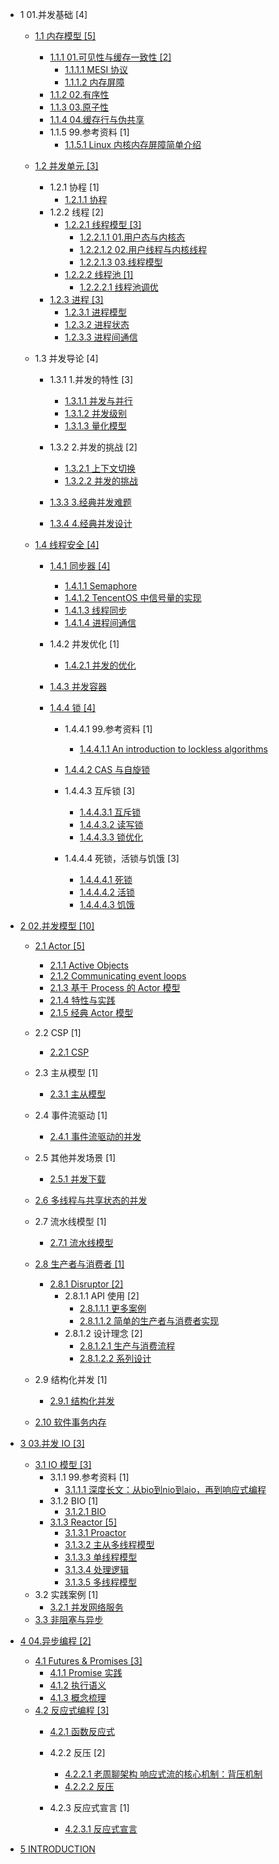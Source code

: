   - 1 01.并发基础 [4]
    - [1.1 内存模型 [5]](/01.并发基础/内存模型/README.md)
      - [1.1.1 01.可见性与缓存一致性 [2]](/01.并发基础/内存模型/01.可见性与缓存一致性/README.md)
        - [1.1.1.1 MESI 协议](/01.并发基础/内存模型/01.可见性与缓存一致性/MESI%20协议.md)
        - [1.1.1.2 内存屏障](/01.并发基础/内存模型/01.可见性与缓存一致性/内存屏障.md)
      - [1.1.2 02.有序性](/01.并发基础/内存模型/02.有序性.md)
      - [1.1.3 03.原子性](/01.并发基础/内存模型/03.原子性.md)
      - [1.1.4 04.缓存行与伪共享](/01.并发基础/内存模型/04.缓存行与伪共享.md)
      - 1.1.5 99.参考资料 [1]
        - [1.1.5.1 Linux 内核内存屏障简单介绍](/01.并发基础/内存模型/99.参考资料/2022-Linux%20内核内存屏障简单介绍.md)
    - [1.2 并发单元 [3]](/01.并发基础/并发单元/README.md)
      - 1.2.1 协程 [1]
        - [1.2.1.1 协程](/01.并发基础/并发单元/协程/协程.md)
      - 1.2.2 线程 [2]
        - [1.2.2.1 线程模型 [3]](/01.并发基础/并发单元/线程/线程模型/README.md)
          - [1.2.2.1.1 01.用户态与内核态](/01.并发基础/并发单元/线程/线程模型/01.用户态与内核态.md)
          - [1.2.2.1.2 02.用户线程与内核线程](/01.并发基础/并发单元/线程/线程模型/02.用户线程与内核线程.md)
          - [1.2.2.1.3 03.线程模型](/01.并发基础/并发单元/线程/线程模型/03.线程模型.md)
        - [1.2.2.2 线程池 [1]](/01.并发基础/并发单元/线程/线程池/README.md)
          - [1.2.2.2.1 线程池调优](/01.并发基础/并发单元/线程/线程池/线程池调优.md)
      - [1.2.3 进程 [3]](/01.并发基础/并发单元/进程/README.md)
        - [1.2.3.1 进程模型](/01.并发基础/并发单元/进程/进程模型.md)
        - [1.2.3.2 进程状态](/01.并发基础/并发单元/进程/进程状态.md)
        - [1.2.3.3 进程间通信](/01.并发基础/并发单元/进程/进程间通信.md)
    - 1.3 并发导论 [4]
      - 1.3.1 1.并发的特性 [3]
        - [1.3.1.1 并发与并行](/01.并发基础/并发导论/1.并发的特性/并发与并行.md)
        - [1.3.1.2 并发级别](/01.并发基础/并发导论/1.并发的特性/并发级别.md)
        - [1.3.1.3 量化模型](/01.并发基础/并发导论/1.并发的特性/量化模型.md)
      - 1.3.2 2.并发的挑战 [2]
        - [1.3.2.1 上下文切换](/01.并发基础/并发导论/2.并发的挑战/上下文切换.md)
        - [1.3.2.2 并发的挑战](/01.并发基础/并发导论/2.并发的挑战/并发的挑战.md)
      - [1.3.3 3.经典并发难题](/01.并发基础/并发导论/3.经典并发难题/README.md)
        
      - [1.3.4 4.经典并发设计](/01.并发基础/并发导论/4.经典并发设计/README.md)
        
    - [1.4 线程安全 [4]](/01.并发基础/线程安全/README.md)
      - [1.4.1 同步器 [4]](/01.并发基础/线程安全/同步器/README.md)
        - [1.4.1.1 Semaphore](/01.并发基础/线程安全/同步器/Semaphore.md)
        - [1.4.1.2 TencentOS 中信号量的实现](/01.并发基础/线程安全/同步器/TencentOS%20中信号量的实现.md)
        - [1.4.1.3 线程同步](/01.并发基础/线程安全/同步器/线程同步.md)
        - [1.4.1.4 进程间通信](/01.并发基础/线程安全/同步器/进程间通信.md)
      - 1.4.2 并发优化 [1]
        - [1.4.2.1 并发的优化](/01.并发基础/线程安全/并发优化/并发的优化.md)
      - [1.4.3 并发容器](/01.并发基础/线程安全/并发容器/README.md)
        
      - [1.4.4 锁 [4]](/01.并发基础/线程安全/锁/README.md)
        - 1.4.4.1 99.参考资料 [1]
          - [1.4.4.1.1 An introduction to lockless algorithms](/01.并发基础/线程安全/锁/99.参考资料/2021-An%20introduction%20to%20lockless%20algorithms.md)
        - [1.4.4.2 CAS 与自旋锁](/01.并发基础/线程安全/锁/CAS%20与自旋锁/README.md)
          
        - 1.4.4.3 互斥锁 [3]
          - [1.4.4.3.1 互斥锁](/01.并发基础/线程安全/锁/互斥锁/互斥锁.md)
          - [1.4.4.3.2 读写锁](/01.并发基础/线程安全/锁/互斥锁/读写锁.md)
          - [1.4.4.3.3 锁优化](/01.并发基础/线程安全/锁/互斥锁/锁优化.md)
        - 1.4.4.4 死锁，活锁与饥饿 [3]
          - [1.4.4.4.1 死锁](/01.并发基础/线程安全/锁/死锁，活锁与饥饿/死锁.md)
          - [1.4.4.4.2 活锁](/01.并发基础/线程安全/锁/死锁，活锁与饥饿/活锁.md)
          - [1.4.4.4.3 饥饿](/01.并发基础/线程安全/锁/死锁，活锁与饥饿/饥饿.md)
  - [2 02.并发模型 [10]](/02.并发模型/README.md)
    - [2.1 Actor [5]](/02.并发模型/Actor/README.md)
      - [2.1.1 Active Objects](/02.并发模型/Actor/Active%20Objects.md)
      - [2.1.2 Communicating event loops](/02.并发模型/Actor/Communicating%20event-loops.md)
      - [2.1.3 基于 Process 的 Actor 模型](/02.并发模型/Actor/基于%20Process%20的%20Actor%20模型.md)
      - [2.1.4 特性与实践](/02.并发模型/Actor/特性与实践.md)
      - [2.1.5 经典 Actor 模型](/02.并发模型/Actor/经典%20Actor%20模型.md)
    - 2.2 CSP [1]
      - [2.2.1 CSP](/02.并发模型/CSP/CSP.md)
    - 2.3 主从模型 [1]
      - [2.3.1 主从模型](/02.并发模型/主从模型/主从模型.md)
    - 2.4 事件流驱动 [1]
      - [2.4.1 事件流驱动的并发](/02.并发模型/事件流驱动/事件流驱动的并发.md)
    - 2.5 其他并发场景 [1]
      - [2.5.1 并发下载](/02.并发模型/其他并发场景/并发下载.md)
    - [2.6 多线程与共享状态的并发](/02.并发模型/多线程与共享状态的并发/README.md)
      
    - 2.7 流水线模型 [1]
      - [2.7.1 流水线模型](/02.并发模型/流水线模型/流水线模型.md)
    - [2.8 生产者与消费者 [1]](/02.并发模型/生产者与消费者/README.md)
      - [2.8.1 Disruptor [2]](/02.并发模型/生产者与消费者/Disruptor/README.md)
        - 2.8.1.1 API 使用 [2]
          - [2.8.1.1.1 更多案例](/02.并发模型/生产者与消费者/Disruptor/API%20使用/更多案例.md)
          - [2.8.1.1.2 简单的生产者与消费者实现](/02.并发模型/生产者与消费者/Disruptor/API%20使用/简单的生产者与消费者实现.md)
        - 2.8.1.2 设计理念 [2]
          - [2.8.1.2.1 生产与消费流程](/02.并发模型/生产者与消费者/Disruptor/设计理念/生产与消费流程.md)
          - [2.8.1.2.2 系列设计](/02.并发模型/生产者与消费者/Disruptor/设计理念/系列设计.md)
    - 2.9 结构化并发 [1]
      - [2.9.1 结构化并发](/02.并发模型/结构化并发/结构化并发.md)
    - [2.10 软件事务内存](/02.并发模型/软件事务内存/README.md)
      
  - [3 03.并发 IO [3]](/03.并发%20IO/README.md)
    - [3.1 IO 模型 [3]](/03.并发%20IO/IO%20模型/README.md)
      - 3.1.1 99.参考资料 [1]
        - [3.1.1.1 深度长文：从bio到nio到aio，再到响应式编程](/03.并发%20IO/IO%20模型/99.参考资料/2021-深度长文：从bio到nio到aio，再到响应式编程.md)
      - 3.1.2 BIO [1]
        - [3.1.2.1 BIO](/03.并发%20IO/IO%20模型/BIO/BIO.md)
      - [3.1.3 Reactor [5]](/03.并发%20IO/IO%20模型/Reactor/README.md)
        - [3.1.3.1 Proactor](/03.并发%20IO/IO%20模型/Reactor/Proactor.md)
        - [3.1.3.2 主从多线程模型](/03.并发%20IO/IO%20模型/Reactor/主从多线程模型.md)
        - [3.1.3.3 单线程模型](/03.并发%20IO/IO%20模型/Reactor/单线程模型.md)
        - [3.1.3.4 处理逻辑](/03.并发%20IO/IO%20模型/Reactor/处理逻辑.md)
        - [3.1.3.5 多线程模型](/03.并发%20IO/IO%20模型/Reactor/多线程模型.md)
    - 3.2 实践案例 [1]
      - [3.2.1 并发网络服务](/03.并发%20IO/实践案例/并发网络服务.md)
    - [3.3 非阻塞与异步](/03.并发%20IO/非阻塞与异步.md)
  - [4 04.异步编程 [2]](/04.异步编程/README.md)
    - [4.1 Futures & Promises [3]](/04.异步编程/Futures%20&%20Promises/README.md)
      - [4.1.1 Promise 实践](/04.异步编程/Futures%20&%20Promises/Promise%20实践.md)
      - [4.1.2 执行语义](/04.异步编程/Futures%20&%20Promises/执行语义.md)
      - [4.1.3 概念梳理](/04.异步编程/Futures%20&%20Promises/概念梳理.md)
    - [4.2 反应式编程 [3]](/04.异步编程/反应式编程/README.md)
      - [4.2.1 函数反应式](/04.异步编程/反应式编程/函数反应式/README.md)
        
      - 4.2.2 反压 [2]
        - [4.2.2.1 老周聊架构 响应式流的核心机制：背压机制](/04.异步编程/反应式编程/反压/0-老周聊架构-响应式流的核心机制：背压机制.md)
        - [4.2.2.2 反压](/04.异步编程/反应式编程/反压/反压.md)
      - 4.2.3 反应式宣言 [1]
        - [4.2.3.1 反应式宣言](/04.异步编程/反应式编程/反应式宣言/反应式宣言.md)
  - [5 INTRODUCTION](/INTRODUCTION.md)